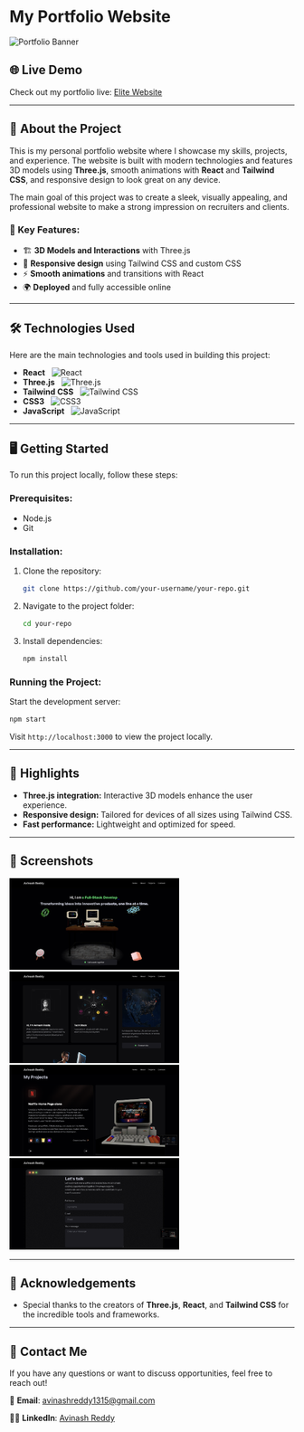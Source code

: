 
# My Portfolio Website

![Portfolio Banner](path-to-banner-image)

## 🌐 Live Demo
Check out my portfolio live: [Elite Website](https://your-website-link.com)

---

## 🚀 About the Project
This is my personal portfolio website where I showcase my skills, projects, and experience. The website is built with modern technologies and features 3D models using **Three.js**, smooth animations with **React** and **Tailwind CSS**, and responsive design to look great on any device. 

The main goal of this project was to create a sleek, visually appealing, and professional website to make a strong impression on recruiters and clients.

### 🎯 Key Features:
- 🏗 **3D Models and Interactions** with Three.js
- 🎨 **Responsive design** using Tailwind CSS and custom CSS
- ⚡ **Smooth animations** and transitions with React
- 🌍 **Deployed** and fully accessible online

---

## 🛠 Technologies Used
Here are the main technologies and tools used in building this project:

- **React** &nbsp;&nbsp;![React](https://img.shields.io/badge/-React-61DAFB?logo=react&logoColor=white&style=for-the-badge)
- **Three.js** &nbsp;&nbsp;![Three.js](https://img.shields.io/badge/-Three.js-000000?logo=three.js&logoColor=white&style=for-the-badge)
- **Tailwind CSS** &nbsp;&nbsp;![Tailwind CSS](https://img.shields.io/badge/-TailwindCSS-38B2AC?logo=tailwind-css&logoColor=white&style=for-the-badge)
- **CSS3** &nbsp;&nbsp;![CSS3](https://img.shields.io/badge/-CSS3-1572B6?logo=css3&logoColor=white&style=for-the-badge)
- **JavaScript** &nbsp;&nbsp;![JavaScript](https://img.shields.io/badge/-JavaScript-F7DF1E?logo=javascript&logoColor=black&style=for-the-badge)

---

## 🖥️ Getting Started

To run this project locally, follow these steps:

### Prerequisites:
- Node.js
- Git

### Installation:
1. Clone the repository:
   ```bash
   git clone https://github.com/your-username/your-repo.git
   ```
2. Navigate to the project folder:
   ```bash
   cd your-repo
   ```
3. Install dependencies:
   ```bash
   npm install
   ```

### Running the Project:
Start the development server:
```bash
npm start
```
Visit `http://localhost:3000` to view the project locally.

---

## 🌟 Highlights
- **Three.js integration:** Interactive 3D models enhance the user experience.
- **Responsive design:** Tailored for devices of all sizes using Tailwind CSS.
- **Fast performance:** Lightweight and optimized for speed.

---

## 📸 Screenshots

<img src="/public/sc/1.png" alt="Home Page" width="300"/>
<img src="/public/sc/2.png" alt="About Me Section" width="300"/>
<img src="/public/sc/3.png" alt="Project" width="300"/>
<img src="/public/sc/4.png" alt="Contact" width="300"/>




---

## 🙌 Acknowledgements
- Special thanks to the creators of **Three.js**, **React**, and **Tailwind CSS** for the incredible tools and frameworks.

---

## 📧 Contact Me
If you have any questions or want to discuss opportunities, feel free to reach out!

📩 **Email**: [avinashreddy1315@gmail.com](mailto:avinashreddy1315@gmail.com)

👨‍💼 **LinkedIn**: [Avinash Reddy](https://www.linkedin.com/in/avinash-reddy-7a780a1bb/)

